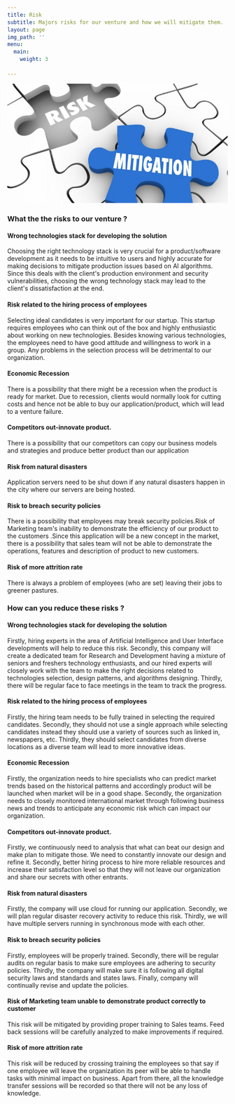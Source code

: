 ```yaml
---
title: Risk
subtitle: Majors risks for our venture and how we will mitigate them.
layout: page
img_path: ''
menu:
  main:
    weight: 3

---
```


![](/images/355_main.jpg)

### What the the risks to our venture ?

#### Wrong technologies stack for developing the solution

 Choosing the right technology stack is very crucial for a product/software development as it needs to be intuitive to users and highly accurate for making decisions to mitigate production issues based on AI algorithms. Since this deals with the client's production environment and security vulnerabilities, choosing the wrong technology stack may lead to the client's dissatisfaction at the end. 

#### Risk related to the hiring process of employees

Selecting ideal candidates is very important for our startup. This startup requires employees who can think out of the box and highly enthusiastic about working on new technologies. Besides knowing various technologies, the employees need to have good attitude and willingness to work in a group. Any problems in the selection process will be detrimental to our organization.

#### Economic Recession

There is a possibility that there might be a recession when the product is ready for market. Due to recession, clients would normally look for cutting costs and hence not be able to buy our application/product, which will lead to a venture failure.

#### Competitors out-innovate product.

There is a possibility that our competitors can copy our business models and strategies and produce better product than our application

#### Risk from natural disasters

Application servers need to be shut down if any natural disasters happen in the city where our servers are being hosted.

#### Risk to breach security policies

There is a possibility that employees may break security policies.Risk of Marketing team's inability to demonstrate the efficiency of our product to the customers .Since this application will be a new concept in the market, there is a possibility that sales team will not be able to demonstrate the operations, features and description of product to new customers.

#### Risk of more attrition rate

There is always a problem of employees (who are set) leaving their jobs to greener pastures.

### How can you reduce these risks ?

#### Wrong technologies stack for developing the solution

Firstly, hiring experts in the area of Artificial Intelligence and User Interface developments will help to reduce this risk. Secondly, this company will create a dedicated team for Research and Development having a mixture of seniors and freshers technology enthusiasts, and our hired experts will closely work with the team to make the right decisions related to technologies selection, design patterns, and algorithms designing. Thirdly, there will be regular face to face meetings in the team to track the progress.

#### Risk related to the hiring process of employees

Firstly, the hiring team needs to be fully trained in selecting the required candidates. Secondly, they should not use a single approach while selecting candidates instead they should use a variety of sources such as linked in, newspapers, etc. Thirdly, they should select candidates from diverse locations as a diverse team will lead to more innovative ideas.

#### Economic Recession

Firstly, the organization needs to hire specialists who can predict market trends based on the historical patterns and accordingly product will be launched when market will be in a good shape. Secondly, the organization needs to closely monitored international market through following business news and trends to anticipate any economic risk which can impact our organization.

#### Competitors out-innovate product.

Firstly, we continuously need to analysis that what can beat our design and make plan to mitigate those. We need to constantly innovate our design and refine it. Secondly, better hiring process to hire more reliable resources and increase their satisfaction level so that they will not leave our organization and share our secrets with other entrants.

#### Risk from natural disasters

Firstly, the company will use cloud for running our application. Secondly, we will plan regular disaster recovery activity to reduce this risk. Thirdly, we will have multiple servers running in synchronous mode with each other.

#### Risk to breach security policies

Firstly, employees will be properly trained. Secondly, there will be regular audits on regular basis to make sure employees are adhering to security policies. Thirdly, the company will make sure it is following all digital security laws and standards and states laws. Finally, company will continually revise and update the policies.

#### Risk of Marketing team unable to demonstrate product correctly to customer

This risk will be mitigated by providing proper training to Sales teams. Feed back sessions will be carefully analyzed to make improvements if required.

#### Risk of more attrition rate

This risk will be reduced by crossing training the employees so that say if one employee will leave the organization its peer will be able to handle tasks with minimal impact on business. Apart from there, all the knowledge transfer sessions will be recorded so that there will not be any loss of knowledge.
